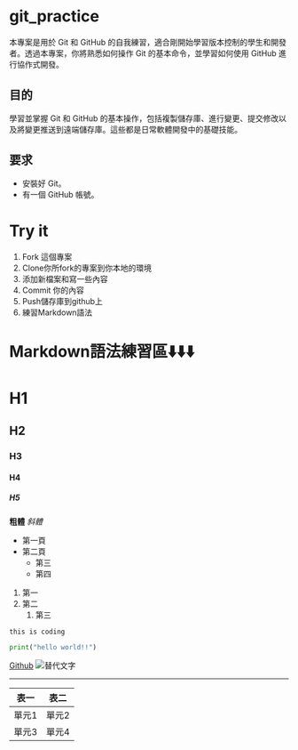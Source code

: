 # git_practice
本專案是用於 Git 和 GitHub 的自我練習，適合剛開始學習版本控制的學生和開發者。透過本專案，你將熟悉如何操作 Git 的基本命令，並學習如何使用 GitHub 進行協作式開發。

## 目的
學習並掌握 Git 和 GitHub 的基本操作，包括複製儲存庫、進行變更、提交修改以及將變更推送到遠端儲存庫。這些都是日常軟體開發中的基礎技能。

## 要求
- 安裝好 Git。
- 有一個 GitHub 帳號。

# Try it
1. Fork 這個專案
2. Clone你所fork的專案到你本地的環境
3. 添加新檔案和寫一些內容
4. Commit 你的內容
5. Push儲存庫到github上
6. 練習Markdown語法

# Markdown語法練習區⬇️⬇️⬇️
# H1
## H2
### H3
#### H4
##### H5

**粗體**
*斜體*

- 第一頁
- 第二頁
  - 第三
  - 第四

1. 第一
2. 第二
   1. 第三
   
`this is coding`
```python
print("hello world!!")
```
[Github](https://github.com/)
![替代文字](https://cdn.iconscout.com/icon/free/png-256/free-flutter-logo-icon-download-in-svg-png-gif-file-formats--programming-language-coding-development-logos-icons-1720090.png?f=webp)

---
| 表一 | 表二 |
| ---- | ---- |
| 單元1 | 單元2 |
| 單元3 | 單元4 |




